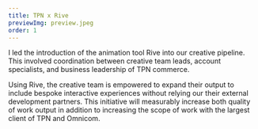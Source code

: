 ```yaml
---
title: TPN x Rive
previewImg: preview.jpeg
order: 1
---
```


I led the introduction of the animation tool Rive into our creative pipeline. This involved coordination between creative team leads, account specialists, and business leadership of TPN commerce. 

Using Rive, the creative team is empowered to expand their output to include bespoke interactive experiences without relying our their external development partners. This initiative will measurably increase both quality of work output in addition to increasing the scope of work with the largest client of TPN and Omnicom.   

